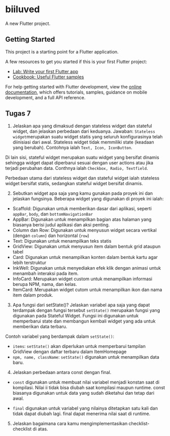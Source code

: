 # biiluved

A new Flutter project.

## Getting Started

This project is a starting point for a Flutter application.

A few resources to get you started if this is your first Flutter project:

- [Lab: Write your first Flutter app](https://docs.flutter.dev/get-started/codelab)
- [Cookbook: Useful Flutter samples](https://docs.flutter.dev/cookbook)

For help getting started with Flutter development, view the
[online documentation](https://docs.flutter.dev/), which offers tutorials,
samples, guidance on mobile development, and a full API reference.

## Tugas 7

1. Jelaskan apa yang dimaksud dengan stateless widget dan stateful widget, dan jelaskan perbedaan dari keduanya.
Jawaban:
`Stateless widget`merupakan suatu widget statis yang seluruh konfigurasinya telah diinisiasi dari awal. Stateless widget tidak memmiliki state (keadaan yang berubah). Contohnya ialah `Text, Icon, IconButton`.

Di lain sisi, stateful widget merupakan suatu widget yang bersifat dinamis sehingga widget dapat diperbarui sesuai dengan user actions atau jika terjadi perubahan data. Conthnya ialah `Checkbox, Radio, Textfield`.

Perbedaan utama dari stateless widget dan stateful widget ialah stateless widget bersifat statis, sedangkan stateful widget bersifat dinamis.

2. Sebutkan widget apa saja yang kamu gunakan pada proyek ini dan jelaskan fungsinya.
Beberapa widget yang digunakan di proyek ini ialah:
- Scaffold: Digunakan untuk memberikan dasar dari aplikasi, seperti `appBar`, `body`, dan `bottomNavigationBar`
- AppBar: Digunakan untuk menampilkan bagian atas halaman yang biasanya berisi judul aplikasi dan aksi penting.
- Column dan Row: Digunakan untuk menyusun widget secara vertikal (dengan `column`) dan horizontal (`row`)
- Text: Digunakan untuk menampilkan teks statis
- GridView: Digunakan untuk menyusun item dalam bentuk grid ataupun tabel
- Card: Digunakan untuk menampilkan konten dalam bentuk kartu agar lebih terstruktur
- InkWell: Digunakan untuk menyediakan efek klik dengan animasi untuk menambah interaksi pada item.
- InfoCard: Merupakan widget custom untuk menampilkan informasi berupa NPM, nama, dan kelas.
- ItemCard: Merupakan widget cutom untuk menampilkan ikon dan nama item dalam produk.


3. Apa fungsi dari setState()? Jelaskan variabel apa saja yang dapat terdampak dengan fungsi tersebut
`setState()` merupakan fungsi yang digunakan pada Stateful Widget. Fungsi ini digunakan untuk memperbarui state dan membangun kembali widget yang ada untuk memberikan data terbaru. 

Contoh variabel yang berdampak dalam `setState()`:
- `items`: `setState()` akan diperlukan untuk memperbarui tampilan GridView dengan daftar terbaru dalam ItemHomepage
- `npm, name, className`: `setState()` digunakan untuk menampilkan data baru.

4. Jelaskan perbedaan antara const dengan final.
- `const` digunakan untuk membuat nilai variabel menjadi konstan saat di kompilasi. Nilai ii tidak bisa diubah saat kompilasi maupun runtime. const biasanya digunakan untuk data yang sudah diketahui dan tetap dari awal. 

- `final` digunakan untuk variabel yang nilainya ditetapkan satu kali dan tidak dapat diubah lagi. final dapat menerima nilai saat di runtime.

5. Jelaskan bagaimana cara kamu mengimplementasikan checklist-checklist di atas.
